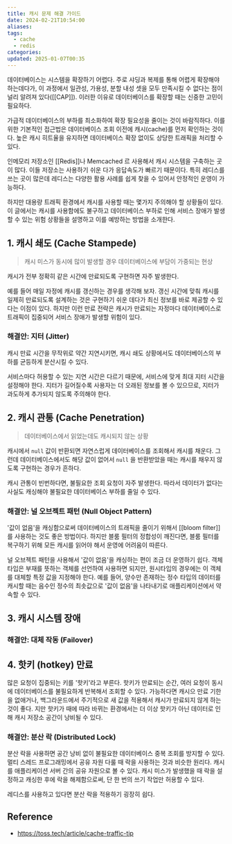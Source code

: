 ```yaml
---
title: 캐시 문제 해결 가이드
date: 2024-02-21T10:54:00
aliases: 
tags:
  - cache
  - redis
categories: 
updated: 2025-01-07T00:35
---
```


데이터베이스는 시스템을 확장하기 어렵다. 주로 샤딩과 복제를 통해 어렵게 확장해야 하는데다가, 이 과정에서 일관성, 가용성, 분할 내성 셋을 모두 만족시킬 수 없다는 점이 널리 알려져 있다([[CAP]]). 이러한 이유로 데이터베이스를 확장할 때는 신중한 고민이 필요하다.

가급적 데이터베이스의 부하를 최소화하여 확장 필요성을 줄이는 것이 바람직하다. 이를 위한 기본적인 접근법은 데이터베이스 조회 이전에 캐시(cache)를 먼저 확인하는 것이다. 높은 캐시 히트율을 유지하면 데이터베이스 확장 없이도 상당한 트래픽을 처리할 수 있다.

인메모리 저장소인 [[Redis]]나 Memcached 르 사용해서 캐시 시스템을 구축하는 곳이 많다. 이들 저장소는 사용하기 쉬운 다가 응답속도가 빠르기 때문이다. 특히 레디스를 쓰는 곳이 많은데 레디스는 다양한 활용 사례를 쉽게 찾을 수 있어서 안정적인 운영이 가능하다.

하지만 대용량 트래픽 환경에서 캐시를 사용할 때는 몇가지 주의해야 할 상황들이 있다. 이 글에서는 캐시를 사용함에도 불구하고 데이터베이스 부하로 인해 서비스 장애가 발생할 수 있는 위험 상황들을 설명하고 이를 예방하는 방법을 소개한다.

## 1. 캐시 쇄도 (Cache Stampede)

> 캐시 미스가 동시에 많이 발생할 경우 데이터베이스에 부담이 가중되는 현상

캐시가 전부 정확히 같은 시간에 만료되도록 구현하면 자주 발생한다.

예를 들어 매일 자정에 캐시를 갱신하는 경우를 생각해 보자. 갱신 시간에 맞춰 캐시를 일제히 만료되도록 설계하는 것은 구현하기 쉬운 데다가 최신 정보를 바로 제공할 수 있다는 이점이 있다. 하지만 이런 만료 전략은 캐시가 만료되는 자정마다 데이터베이스로 트래픽이 집중되어 서비스 장애가 발생할 위험이 있다.

### 해결안: 지터 (Jitter)

캐시 만료 시간을 무작위로 약간 지연시키면, 캐시 쇄도 상황에서도 데이터베이스의 부하를 균등하게 분산시킬 수 있다.

서비스마다 허용할 수 있는 지연 시간은 다르기 때문에, 서비스에 맞게 최대 지터 시간을 설정해야 한다. 지터가 길어질수록 사용자는 더 오래된 정보를 볼 수 있으므로, 지터가 과도하게 추가되지 않도록 주의해야 한다.

## 2. 캐시 관통 (Cache Penetration)

> 데이터베이스에서 읽었는데도 캐시되지 않는 상황

캐시에서 `null` 값이 반환되면 자연스럽게 데이터베이스를 조회해서 캐시를 채운다. 그런데 데이터베이스에서도 해당 값이 없어서 `null` 을 반환받았을 때는 캐시를 채우지 않도록 구현하는 경우가 흔하다.

캐시 관통이 빈번하다면, 불필요한 조회 요청이 자주 발생한다. 따라서 데이터가 없다는 사실도 캐싱해야 불필요한 데이터베이스 부하를 줄일 수 있다.

### 해결안: 널 오브젝트 패턴 (Null Object Pattern)

'값이 없음'을 캐싱함으로써 데이터베이스의 트래픽을 줄이기 위해서 [[bloom filter]] 를 사용하는 것도 좋은 방법이다. 하지만 블룸 필터의 정합성이 깨진다면, 블룸 필터를 복구하기 위해 모든 캐시를 읽어야 해서 운영에 어려움이 따른다.

널 오브젝트 패턴을 사용해서 '값이 없음'을 캐싱하는 편이 조금 더 운영하기 쉽다. 객체 타입은 부재를 뜻하는 객체를 선언하여 사용하면 되지만, 원시타입의 경우에는 이 객체를 대체할 특정 값을 지정해야 한다. 예를 들어, 양수만 존재하는 정수 타입의 데이터를 캐시할 때는 음수인 정수의 최솟값으로 '값이 없음'을 나타내기로 애플리케이션에서 약속할 수 있다.

## 3. 캐시 시스템 장애

### 해결안: 대체 작동 (Failover)

## 4. 핫키 (hotkey) 만료

많은 요청이 집중되는 키를 '핫키'라고 부른다. 핫키가 만료되는 순간, 여러 요청이 동시에 데이터베이스를 불필요하게 반복해서 조회할 수 있다. 가능하다면 캐시으 만료 기한을 없애거나, 백그라운드에서 주기적으로 새 값을 적용해서 캐시가 만료되지 않게 하는 것이 좋다. 지만 핫키가 때에 따라 바뀌는 환경에서는 더 이상 핫키가 아닌 데이터로 인해 캐시 저장소 공간이 낭비될 수 있다.

### 해결안: 분산 락 (Distributed Lock)

분산 락을 사용하면 공간 낭비 없이 불필요한 데이터베이스 중복 조회를 방지할 수 있다. 멀티 스레드 프로그래밍에서 공유 자원 다룰 때 락을 사용하는 것과 비슷한 원리다. 캐시를 애플리케이션 서버 간의 공유 자원으로 볼 수 있다. 캐시 미스가 발생했을 때 락을 설정하고 캐싱한 후에 락을 해제함으로써, 단 한 번의 쓰기 작업만 허용할 수 있다.

레디스를 사용하고 있다면 분산 락을 적용하기 굉장히 쉽다.

## Reference

- https://toss.tech/article/cache-traffic-tip
